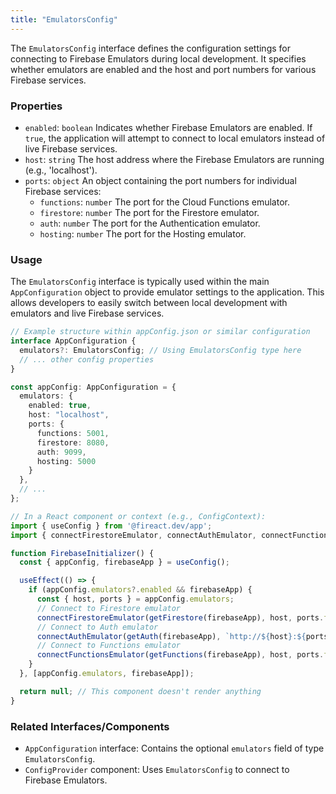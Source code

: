 ```yaml
---
title: "EmulatorsConfig"
---
```


The `EmulatorsConfig` interface defines the configuration settings for connecting to Firebase Emulators during local development. It specifies whether emulators are enabled and the host and port numbers for various Firebase services.

### Properties

- `enabled`: `boolean`
  Indicates whether Firebase Emulators are enabled. If `true`, the application will attempt to connect to local emulators instead of live Firebase services.
- `host`: `string`
  The host address where the Firebase Emulators are running (e.g., 'localhost').
- `ports`: `object`
  An object containing the port numbers for individual Firebase services:
  - `functions`: `number`
    The port for the Cloud Functions emulator.
  - `firestore`: `number`
    The port for the Firestore emulator.
  - `auth`: `number`
    The port for the Authentication emulator.
  - `hosting`: `number`
    The port for the Hosting emulator.

### Usage

The `EmulatorsConfig` interface is typically used within the main `AppConfiguration` object to provide emulator settings to the application. This allows developers to easily switch between local development with emulators and live Firebase services.

```typescript
// Example structure within appConfig.json or similar configuration
interface AppConfiguration {
  emulators?: EmulatorsConfig; // Using EmulatorsConfig type here
  // ... other config properties
}

const appConfig: AppConfiguration = {
  emulators: {
    enabled: true,
    host: "localhost",
    ports: {
      functions: 5001,
      firestore: 8080,
      auth: 9099,
      hosting: 5000
    }
  },
  // ...
};

// In a React component or context (e.g., ConfigContext):
import { useConfig } from '@fireact.dev/app';
import { connectFirestoreEmulator, connectAuthEmulator, connectFunctionsEmulator } from 'firebase/firestore'; // Firebase SDK imports

function FirebaseInitializer() {
  const { appConfig, firebaseApp } = useConfig();

  useEffect(() => {
    if (appConfig.emulators?.enabled && firebaseApp) {
      const { host, ports } = appConfig.emulators;
      // Connect to Firestore emulator
      connectFirestoreEmulator(getFirestore(firebaseApp), host, ports.firestore);
      // Connect to Auth emulator
      connectAuthEmulator(getAuth(firebaseApp), `http://${host}:${ports.auth}`);
      // Connect to Functions emulator
      connectFunctionsEmulator(getFunctions(firebaseApp), host, ports.functions);
    }
  }, [appConfig.emulators, firebaseApp]);

  return null; // This component doesn't render anything
}
```

### Related Interfaces/Components

- `AppConfiguration` interface: Contains the optional `emulators` field of type `EmulatorsConfig`.
- `ConfigProvider` component: Uses `EmulatorsConfig` to connect to Firebase Emulators.
